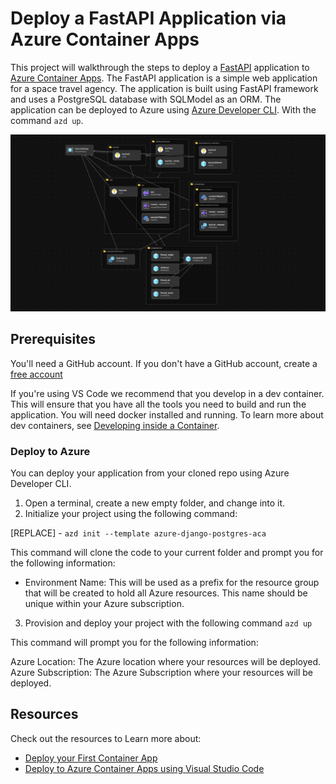 # Deploy a FastAPI Application via Azure Container Apps

This project will walkthrough the steps to deploy a [FastAPI](https://fastapi.tiangolo.com) application to [Azure Container Apps](https://aka.ms/aca). The FastAPI application is a simple web application for a space travel agency. The application is built using FastAPI framework and uses a PostgreSQL database with SQLModel as an ORM. The application can be deployed to Azure using  [Azure Developer CLI](https://learn.microsoft.com/en-us/azure/developer/azure-developer-cli/overview). With the command `azd up`.

![Visualization of Application](assets/bicep-visualization.png)

## Prerequisites

You'll need a GitHub account. If you don't have a GitHub account, create a [free account](https://github.com/signup)

If you're using VS Code we recommend that you develop in a dev container. This will ensure that you have all the tools you need to build and run the application. You will need docker installed and running. To learn more about dev containers, see [Developing inside a Container](https://code.visualstudio.com/docs/remote/containers).


### Deploy to Azure

You can deploy your application from your cloned repo using Azure Developer CLI.
1. Open a terminal, create a new empty folder, and change into it.
2. Initialize your project using the following command:

[REPLACE] - `azd init --template azure-django-postgres-aca`

This command will clone the code to your current folder and prompt you for the following information:

- Environment Name: This will be used as a prefix for the resource group that will be created to hold all Azure resources. This name should be unique within your Azure subscription.

3. Provision and deploy your project with the following command
`azd up`

This command will prompt you for the following information:

Azure Location: The Azure location where your resources will be deployed.
Azure Subscription: The Azure Subscription where your resources will be deployed.

## Resources

Check out the resources to Learn more about:

- [Deploy your First Container App](https://learn.microsoft.com/en-us/azure/container-apps/get-started?tabs=bash)
- [Deploy to Azure Container Apps using Visual Studio Code](https://learn.microsoft.com/en-us/azure/container-apps/deploy-visual-studio-code)
